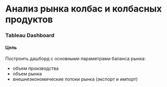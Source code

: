 # Анализ рынка колбас и колбасных продуктов
### Tableau Dashboard

#### Цель
Построить дашборд с основными параметрами баланса рынка:
- объем производства
- объем рынка
- внешнеэкономические потоки рынка (экспорт и импорт)
